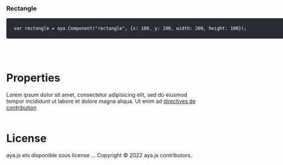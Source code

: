 
<br><br>

<style>
    body{
        width:100%;
    }
    .demarrage-title-design{
        border-bottom:2px dashed rgba(128, 128, 128, 0.202);
        margin-bottom:500px;
    }

    .demarrage-installation-code-section{
        background: #282c34;
        display:flex;
        flex-direction:column;
        justify-content:center;
        padding:20px 20px;
        border-radius:4px;
        width: 800px;
    }

    .demarrage-installation-code-section .code-example{
        color:  white;

    }

    .code-example{
    }
</style>
<body>
    <h3 class="composant-name">Rectangle</h3>
    <div>
    </div>
    <pre class="demarrage-installation-code-section">
        <code class="code-example">var rectangle = aya.Component("rectangle", {x: 100, y: 100, width: 200, height: 100});</code>
    </pre>
    <br><br>
    <h1 class="title-design">Properties</h1>
    Lorem ipsum dolor sit amet, consectetur adipisicing elit, sed do eiusmod
     tempor incididunt ut labore et dolore magna aliqua. Ut enim ad <a href="#!">   directives de contribution</a>
    <br><br>
     <h1 class="title-design">License</h1>
     aya.js ets disponible sous license ...
     Copyright © 2022 aya.js contributors.
</body>
 